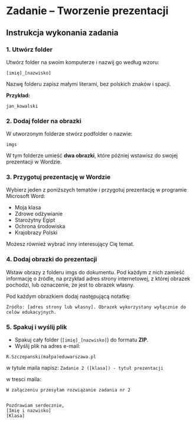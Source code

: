 # Zadanie – Tworzenie prezentacji

## Instrukcja wykonania zadania

### 1. Utwórz folder
Utwórz folder na swoim komputerze i nazwij go według wzoru:
```
[imię]_[nazwisko]
```
Nazwę folderu zapisz małymi literami, bez polskich znaków i spacji.

**Przykład:**
```
jan_kowalski
```

### 2. Dodaj folder na obrazki
W utworzonym folderze stwórz podfolder o nazwie:
```
imgs
```
W tym folderze umieść **dwa obrazki**, które później wstawisz do swojej prezentacji w Wordzie.

### 3. Przygotuj prezentację w Wordzie
Wybierz jeden z poniższych tematów i przygotuj prezentację w programie Microsoft Word:
- Moja klasa
- Zdrowe odżywianie
- Starożytny Egipt
- Ochrona środowiska
- Krajobrazy Polski

Możesz również wybrać inny interesujący Cię temat.

### 4. Dodaj obrazki do prezentacji
Wstaw obrazy z folderu imgs do dokumentu. Pod każdym z nich zamieść informację o źródle, na przykład adres strony internetowej, z której obrazek pochodzi, lub oznaczenie, że jest to obrazek własny.

Pod każdym obrazkiem dodaj następującą notatkę:
```
Źródło: [adres strony lub własny]. Obrazek wykorzystany wyłącznie do celów edukacyjnych.
```

### 5. Spakuj i wyślij plik
- Spakuj cały folder (`[imię]_[nazwisko]`) do formatu **ZIP**.
- Wyślij plik na adres e-mail:
```
R.Szczepanski(małpa)eduwarszawa.pl
```

w tytule maila napisz:
```Zadanie 2 ([klasa]) - tytuł prezentacji```

w tresci maila:
```
W załączeniu przesyłam rozwiązanie zadania nr 2


Pozdrawiam serdecznie,
[Imię i nazwisko]
[Klasa]
```
